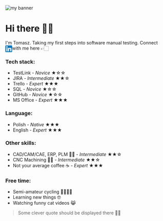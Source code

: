 <p align=”center”>
<img src="https://user-images.githubusercontent.com/64099791/183385569-41dce7d2-41f5-434b-ab80-b4c35c8a6460.png" alt="my banner">
</p>

# Hi there 🙋‍♂️
I'm Tomasz. Taking my first steps into software manual testing. Connect with me here 👉🏻
<a href="https://www.linkedin.com/in/tomasz-chaci%C5%84ski-6388b7247/"><img align="left" src="https://raw.githubusercontent.com/x44ibn7/x44ibn7/main/images/linkedin.png" alt="Tomasz|LinkedIn" width="21px"/></a>


### Tech stack:
- TestLink - *Novice* ★☆☆
- JIRA - *Intermediate* ★★☆
- Trello - *Expert* ★★★
- SQL - *Novice* ★☆☆
- GitHub - *Novice* ★☆☆
- MS Office - *Expert* ★★★
### Language:
- Polish - *Native* ★★★
- English - *Expert* ★★★
### Other skills:
- CAD/CAM/CAE, ERP, PLM 👨‍💻 - *Intermediate* ★★☆
- CNC Machining 👨‍🔧 - *Intermediate* ★★☆
- Not your average coffee ☕️ - *Expert* ★★★
### Free time:
- Semi-amateur cycling 🚴‍♂️🚵‍♂️
- Learning new things 🤓
- Watching funny cat videos 😹



> Some clever quote should be displayed there 🤷‍♂️


[//]: # (These are reference links used in the body of this note and get stripped out when the markdown processor does its job. There is no need to format nicely because it shouldn't be seen. Thanks SO - http://stackoverflow.com/questions/4823468/store-comments-in-markdown-syntax)

   [dill]: <https://github.com/joemccann/dillinger>
   [git-repo-url]: <https://github.com/joemccann/dillinger.git>
   [john gruber]: <http://daringfireball.net>
   [df1]: <http://daringfireball.net/projects/markdown/>
   [markdown-it]: <https://github.com/markdown-it/markdown-it>
   [Ace Editor]: <http://ace.ajax.org>
   [node.js]: <http://nodejs.org>
   [Twitter Bootstrap]: <http://twitter.github.com/bootstrap/>
   [jQuery]: <http://jquery.com>
   [@tjholowaychuk]: <http://twitter.com/tjholowaychuk>
   [express]: <http://expressjs.com>
   [AngularJS]: <http://angularjs.org>
   [Gulp]: <http://gulpjs.com>

   [PlDb]: <https://github.com/joemccann/dillinger/tree/master/plugins/dropbox/README.md>
   [PlGh]: <https://github.com/joemccann/dillinger/tree/master/plugins/github/README.md>
   [PlGd]: <https://github.com/joemccann/dillinger/tree/master/plugins/googledrive/README.md>
   [PlOd]: <https://github.com/joemccann/dillinger/tree/master/plugins/onedrive/README.md>
   [PlMe]: <https://github.com/joemccann/dillinger/tree/master/plugins/medium/README.md>
   [PlGa]: <https://github.com/RahulHP/dillinger/blob/master/plugins/googleanalytics/README.md>
